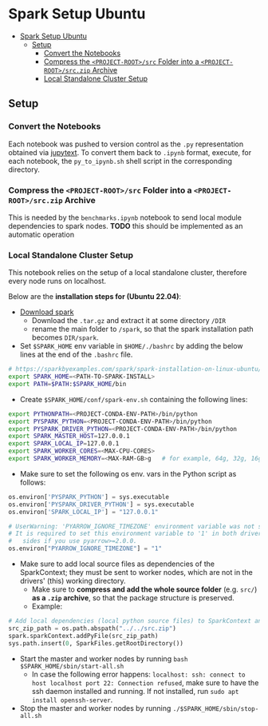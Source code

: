 # Spark Setup Ubuntu

- [Spark Setup Ubuntu](#lmd-assignment-3---all-pairs-document-similarity)
  - [Setup](#setup)
    - [Convert the Notebooks](#convert-the-notebooks)
    - [Compress the `<PROJECT-ROOT>/src` Folder into a `<PROJECT-ROOT>/src.zip` Archive](#compress-the-project-rootsrc-folder-into-a-project-rootsrczip-archive)
    - [Local Standalone Cluster Setup](#local-standalone-cluster-setup)


## Setup

### Convert the Notebooks

Each notebook was pushed to version control as the `.py` representation obtained via [jupytext](https://github.com/mwouts/jupytext). To convert them back to `.ipynb` format, execute, for each notebook, the `py_to_ipynb.sh` shell script in the corresponding directory.

### Compress the `<PROJECT-ROOT>/src` Folder into a `<PROJECT-ROOT>/src.zip` Archive

This is needed by the `benchmarks.ipynb` notebook to send local module dependencies to spark nodes.
**TODO** this should be implemented as an automatic operation

### Local Standalone Cluster Setup

This notebook relies on the setup of a local standalone cluster, therefore every node runs on localhost.

Below are the **installation steps for (Ubuntu 22.04)**:

- [Download spark](https://spark.apache.org/downloads.html)
  - Download the `.tar.gz` and extract it at some directory `/DIR`
  - rename the main folder to `/spark`, so that the spark installation path becomes `DIR/spark`.
- Set `$SPARK_HOME` env variable in `$HOME/./bashrc` by adding the below lines at the end of the `.bashrc` file.

```bash
# https://sparkbyexamples.com/spark/spark-installation-on-linux-ubuntu/
export SPARK_HOME=<PATH-TO-SPARK-INSTALL>
export PATH=$PATH:$SPARK_HOME/bin
```

- Create `$SPARK_HOME/conf/spark-env.sh` containing the following lines:

```bash
export PYTHONPATH=<PROJECT-CONDA-ENV-PATH>/bin/python
export PYSPARK_PYTHON=<PROJECT-CONDA-ENV-PATH>/bin/python
export PYSPARK_DRIVER_PYTHON=<PROJECT-CONDA-ENV-PATH>/bin/python
export SPARK_MASTER_HOST=127.0.0.1
export SPARK_LOCAL_IP=127.0.0.1
export SPARK_WORKER_CORES=<MAX-CPU-CORES>
export SPARK_WORKER_MEMORY=<MAX-RAM-GB>g   # for example, 64g, 32g, 16g, etc.
```

- Make sure to set the following os env. vars in the Python script as follows:

```python
os.environ['PYSPARK_PYTHON'] = sys.executable
os.environ['PYSPARK_DRIVER_PYTHON'] = sys.executable
os.environ['SPARK_LOCAL_IP'] = "127.0.0.1"

# UserWarning: 'PYARROW_IGNORE_TIMEZONE' environment variable was not set.
# It is required to set this environment variable to '1' in both driver and executor
#   sides if you use pyarrow>=2.0.0.
os.environ["PYARROW_IGNORE_TIMEZONE"] = "1"
```

- Make sure to add local source files as dependencies of the SparkContext; they must be sent to worker nodes, which are not in the drivers' (this) working directory.
  - Make sure to **compress and add the whole source folder** (e.g. `src/`) **as a `.zip` archive**, so that the package structure is preserved.
  - Example:

```python
# Add local dependencies (local python source files) to SparkContext and sys.path
src_zip_path = os.path.abspath("../../src.zip")
spark.sparkContext.addPyFile(src_zip_path)
sys.path.insert(0, SparkFiles.getRootDirectory())
```

- Start the master and worker nodes by running `bash $SPARK_HOME/sbin/start-all.sh`
  - In case the following error happens: `localhost: ssh: connect to host localhost port 22: Connection refused`, make sure to have the ssh daemon installed and running. If not installed, run `sudo apt install openssh-server`.
- Stop the master and worker nodes by running `./$SPARK_HOME/sbin/stop-all.sh`
